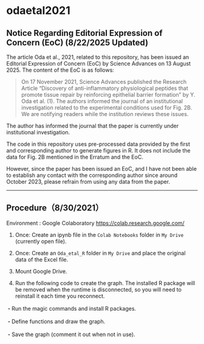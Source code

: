 # odaetal2021

## Notice Regarding Editorial Expression of Concern (EoC) (8/22/2025 Updated)
The article Oda et al., 2021, related to this repository, has been issued an Editorial Expression of Concern (EoC) by Science Advances on 13 August 2025.
The content of the EoC is as follows:

>On 17 November 2021, Science Advances published the Research Article “Discovery of anti-inflammatory physiological peptides that promote tissue repair by reinforcing epithelial barrier formation” by Y. Oda et al. (1). The authors informed the journal of an institutional investigation related to the experimental conditions used for Fig. 2B. We are notifying readers while the institution reviews these issues.

The author has informed the journal that the paper is currently under institutional investigation.

The code in this repository uses pre-processed data provided by the first and corresponding author to generate figures in R. It does not include the data for Fig. 2B mentioned in the Erratum and the EoC.

However, since the paper has been issued an EoC, and I have not been able to establish any contact with the corresponding author since around October 2023, please refrain from using any data from the paper.


------------------------------------------------------
## Procedure（8/30/2021）

Environment : Google Colaboratory
https://colab.research.google.com/

1. Once: Create an ipynb file in the `Colab Notebooks` folder in `My Drive` (currently open file).

2. Once: Create an `Oda_etal_R` folder in `My Drive` and place the original data of the Excel file.

3. Mount Google Drive.

4. Run the following code to create the graph. The installed R package will be removed when the runtime is disconnected, so you will need to reinstall it each time you reconnect.

  ・Run the magic commands and install R packages.

  ・Define functions and draw the graph.

  ・Save the graph (comment it out when not in use).
